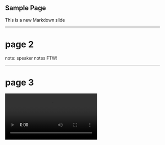 ##  Sample Page

This is a new Markdown slide

---

# page 2

note: speaker notes FTW!

---

# page 3

<video class="stretch" data-autoplay src="http://clips.vorwaerts-gmbh.de/big_buck_bunny.mp4"></video>
